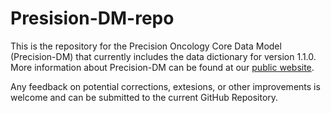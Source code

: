 # Presision-DM-repo
This is the repository for the Precision Oncology Core Data Model (Precision-DM) that currently includes the data dictionary for version 1.1.0. More information about Precision-DM can be found at our [public website](https://precisiononcology.github.io/Precision-DM/).

Any feedback on potential corrections, extesions, or other improvements is welcome and can be submitted to the current GitHub Repository.
